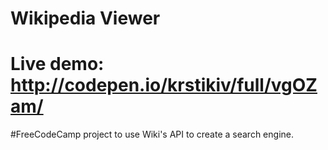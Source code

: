 # Wikipedia Viewer

# Live demo: http://codepen.io/krstikiv/full/vgOZam/

#FreeCodeCamp project to use Wiki's API to create a search engine.